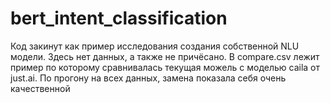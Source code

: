 # bert_intent_classification

Код закинут как пример исследования создания собственной NLU модели. Здесь нет данных,
а также не причёсано. В compare.csv лежит пример по которому сравнивалась текущая можель с моделью
caila от just.ai. По прогону на всех данных, замена показала себя очень качественной